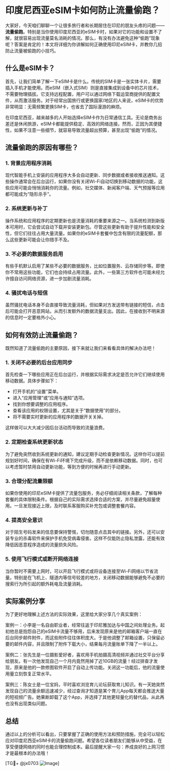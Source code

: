 # 印度尼西亚eSIM卡如何防止流量偷跑？

大家好，今天咱们聊聊一个让很多旅行者和长期居住在印尼的朋友头疼的问题——**流量偷跑**。特别是当你使用印度尼西亚的eSIM卡时，如果对它的功能和设置不了解，就很容易出现流量莫名消耗的情况。那么，有没有办法避免这种“偷跑”现象呢？答案是肯定的！本文将详细为你讲解如何正确使用印尼eSIM卡，并教你几招防止流量被偷跑的小技巧。

## 什么是eSIM卡？

首先，让我们简单了解一下eSIM卡是什么。传统的SIM卡是一张实体卡片，需要插入手机才能使用。而eSIM（嵌入式SIM）则是直接集成到设备中的芯片技术，不需要物理插拔。它支持远程配置，用户可以通过网络下载运营商提供的配置文件，从而激活服务。对于经常出国旅行或更换国家/地区的人来说，eSIM卡的优势非常明显：无需频繁更换SIM卡，也省去了国际漫游的麻烦。

在印度尼西亚，越来越多的人开始选择eSIM卡作为日常通信工具。无论是商务出差还是休闲旅游，eSIM卡都能提供稳定、高效的网络连接。然而，正因为其便捷性，如果不注意一些细节，就容易导致流量超出预算，甚至出现“偷跑”的情况。

## 流量偷跑的原因有哪些？

### 1. 背景应用程序消耗
现代智能手机上安装的应用程序大多会自动更新、同步数据或者接收推送通知。这些操作通常会在后台运行，如果你没有关闭Wi-Fi自动切换到移动数据的功能，这些应用可能会悄悄消耗你的流量。例如，社交媒体、新闻客户端、天气预报等应用都可能成为“隐形杀手”。

### 2. 系统更新与补丁
操作系统和应用程序的定期更新也是流量消耗的重要来源之一。当系统检测到新版本可用时，它会尝试自动下载并安装更新包。尽管这些更新有助于提升性能和安全性，但它们往往占用大量流量。如果你的eSIM卡套餐中包含有限的流量配额，那么这些更新可能会让你措手不及。

### 3. 不必要的数据服务启用
有些手机默认启用了某些不必要的数据服务，比如位置服务、云存储同步等。即使你不常用这些功能，它们也会持续占用流量。此外，一些第三方软件也可能未经允许擅自访问网络资源，进一步加剧流量消耗。

### 4. 骚扰电话与短信
虽然骚扰电话本身不会直接导致流量消耗，但如果对方发送带有链接的短信，点击后可能会打开恶意网站，从而引发额外的数据流量支出。因此，在接收到不明来源的信息时一定要格外小心。

## 如何有效防止流量偷跑？

既然知道了流量偷跑的主要原因，接下来就让我们来看看具体的解决办法吧！

### 1. 关闭不必要的后台应用同步
首先检查一下哪些应用正在后台运行，并根据实际需求决定是否允许它们继续使用移动数据。具体步骤如下：
- 打开手机的“设置”菜单。
- 进入“应用管理”或“应用与通知”选项。
- 找到你想要调整的应用程序。
- 查看该应用的权限设置，尤其是关于“数据使用”的部分。
- 将不需要实时更新的应用程序的数据开关关掉。

这样做可以大大减少因后台活动而导致的流量浪费。

### 2. 定期检查系统更新状态
为了避免突然收到系统更新的通知，建议定期手动检查更新情况。这样你可以提前规划好时间，确保在有Wi-Fi环境下完成升级，而不是依赖移动数据。同时，也可以考虑暂时禁用自动更新功能，等到方便的时候再进行手动更新。

### 3. 合理分配流量限额
如果你使用的印尼eSIM卡提供了流量包服务，务必仔细阅读相关条款，了解每种套餐的具体限制条件。根据自己的实际需求选择合适的方案，并尽量避免超量使用。一旦发现接近上限，及时联系客服购买补充包或调整套餐内容。

### 4. 提高安全意识
对于陌生号码发来的信息要保持警惕，切勿随意点击其中的链接。另外，还可以安装专业的杀毒软件来保护手机免受病毒侵害。这样不仅能防止隐私泄露，还能有效降低因恶意程序造成的流量损失风险。

### 5. 使用飞行模式或断开网络连接
当你暂时不需要上网时，可以开启飞行模式或将设备连接至Wi-Fi网络以节省流量。特别是在飞机上、隧道内等信号较差的地方，关闭移动数据能够避免不必要的搜索行为所引起的额外耗电及流量消耗。

## 实际案例分享

为了更好地理解上述方法的实际效果，这里给大家分享几个真实案例：

案例一：小李是一名自由职业者，经常往返于印尼雅加达与中国之间处理业务。起初他总是抱怨自己的eSIM卡流量不够用，后来发现原来是他的邮箱客户端一直在后台同步邮件附件，而这些附件往往体积庞大。于是他调整了邮箱设置，只保留必要的邮件内容，并且限制了附件下载大小，结果每月流量账单下降了一半以上。

案例二：张先生是一位摄影爱好者，喜欢用手机拍摄高清视频并通过社交平台分享给朋友。有一次他发现自己一个月内竟然用掉了近10GB的流量！经过排查才发现，原来是他的一款修图软件开启了自动上传功能。关闭这一功能后，他的流量使用量立刻恢复正常水平。

案例三：陈女士是一位宝妈，平时喜欢浏览育儿论坛获取育儿知识。有一天她突然发现自己的流量余额迅速减少，经过查询才知道是某个育儿App每天都会推送大量的短视频广告。她果断卸载了这个App，并选择了其他更轻量化的替代品，从此再也没有出现类似问题。

## 总结

通过以上的分析可以看出，只要掌握了正确的使用方法和预防措施，完全可以轻松应对印度尼西亚eSIM卡的流量偷跑问题。希望各位读者朋友们能够从中受益，在享受便捷网络的同时也能合理控制成本。最后提醒大家一句：养成良好的上网习惯才是最根本的办法哦！

[TG💪+ @jx0703 ![Image](https://github.com/user-attachments/assets/dbca1d08-cadb-493c-b0ec-ad6f7a83f270)]